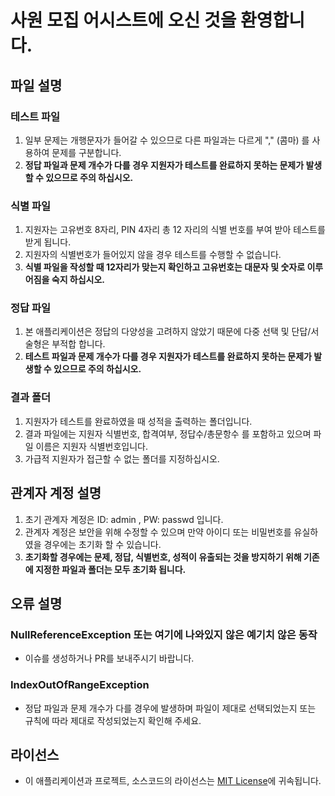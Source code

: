 # 사원 모집 어시스트에 오신 것을 환영합니다. 

## 파일 설명

### 테스트 파일
1. 일부 문제는 개행문자가 들어갈 수 있으므로 다른 파일과는 다르게 "," (콤마) 를 사용하여 문제를 구분합니다. 
2. **정답 파일과 문제 개수가 다를 경우 지원자가 테스트를 완료하지 못하는 문제가 발생할 수 있으므로 주의 하십시오.**

### 식별 파일
1. 지원자는 고유번호 8자리, PIN 4자리 총 12 자리의 식별 번호를 부여 받아 테스트를 받게 됩니다. 
2. 지원자의 식별번호가 들어있지 않을 경우 테스트를 수행할 수 없습니다. 
3. **식별 파일을 작성할 때 12자리가 맞는지 확인하고 고유번호는 대문자 및 숫자로 이루어짐을 숙지 하십시오.**

### 정답 파일
1. 본 애플리케이션은 정답의 다양성을 고려하지 않았기 때문에 다중 선택 및 단답/서술형은 부적합 합니다. 
2. **테스트 파일과 문제 개수가 다를 경우 지원자가 테스트를 완료하지 못하는 문제가 발생할 수 있으므로 주의 하십시오.**

### 결과 폴더
1. 지원자가 테스트를 완료하였을 때 성적을 출력하는 폴더입니다. 
2. 결과 파일에는 지원자 식별번호, 합격여부, 정답수/총문항수 를 포함하고 있으며 파일 이름은 지원자 식별번호입니다. 
3. 가급적 지원자가 접근할 수 없는 폴더를 지정하십시오. 

## 관계자 계정 설명
1. 초기 관계자 계정은 ID: admin , PW: passwd 입니다. 
2. 관계자 계정은 보안을 위해 수정할 수 있으며 만약 아이디 또는 비밀번호를 유실하였을 경우에는 초기화 할 수 있습니다. 
3. **초기화할 경우에는 문제, 정답, 식별번호, 성적이 유출되는 것을 방지하기 위해 기존에 지정한 파일과 폴더는 모두 초기화 됩니다.**

## 오류 설명

### NullReferenceException 또는 여기에 나와있지 않은 예기치 않은 동작
* 이슈를 생성하거나 PR를 보내주시기 바랍니다.

### IndexOutOfRangeException
* 정답 파일과 문제 개수가 다를 경우에 발생하며 파일이 제대로 선택되었는지 또는 규칙에 따라 제대로 작성되었는지 확인해 주세요. 

## 라이선스
* 이 애플리케이션과 프로젝트, 소스코드의 라이선스는 [MIT License](https://github.com/HyeongminKim/Recruitment-Assistant/blob/master/LICENSE)에 귀속됩니다. 
